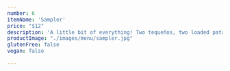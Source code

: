 ```yaml
---
number: 6
itemName: 'Sampler'
price: "$12"
description: 'A little bit of everything! Two tequeños, two loaded patacones, mini cachapa, and two mini cheese empanadas'
productImage: "./images/menu/sampler.jpg"
glutenFree: false
vegan: false

---
```

